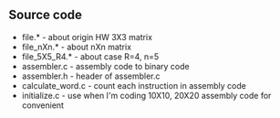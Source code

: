 ## Source code
* file.* - about origin HW 3X3 matrix
* file_nXn.* - about nXn matrix
* file_5X5_R4.* - about case R=4, n=5
* assembler.c - assembly code to binary code
* assembler.h - header of assembler.c
* calculate_word.c - count each instruction in assembly code
* initialize.c - use when I'm coding 10X10, 20X20 assembly code for convenient
